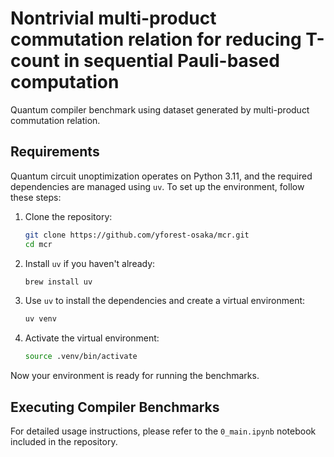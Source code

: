 # Nontrivial multi-product commutation relation for reducing T-count in sequential Pauli-based computation

Quantum compiler benchmark using dataset generated by multi-product commutation relation.

## Requirements

Quantum circuit unoptimization operates on Python 3.11, and the required dependencies are managed using `uv`. To set up the environment, follow these steps:

1. Clone the repository:

    ```bash
    git clone https://github.com/yforest-osaka/mcr.git
    cd mcr
    ```

2. Install `uv` if you haven't already:

    ```bash
    brew install uv
    ```

3. Use `uv` to install the dependencies and create a virtual environment:

    ```bash
    uv venv
    ```

4. Activate the virtual environment:

    ```bash
    source .venv/bin/activate
    ```

Now your environment is ready for running the benchmarks.

## Executing Compiler Benchmarks

For detailed usage instructions, please refer to the `0_main.ipynb` notebook included in the repository.